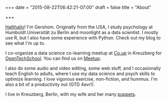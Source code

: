 +++
date = "2015-08-22T06:42:21-07:00"
draft = false
title = "About"

+++

[Hallihallo](https://www.dict.cc/deutsch-englisch/Hallihallo.html)! I'm Gershom. Originally from the USA, I study psychology at Humboldt Universität zu Berlin and moonlight as a data scientist. I mostly use R, but I also have some experience with Python. Check out my blog to see what I'm up to.

I co-organize a data science co-learning meetup at [Co.up](http://co-up.de/) in Kreuzberg for [OpenTechSchool](http://www.opentechschool.org/). You can find us on [Meetup](https://www.meetup.com/).

I also do some audio and video editing, some web stuff, and I occasionally teach English to adults, where I use my data science and psych skills to optimize learning. I love vigorous exercise, non-fiction, and hummus. I'm also a bit of a productivity nut (GTD 4evr!).

I live in Kreuzberg, Berlin, with my wife and her many [puppets](http://bubales.de/). 